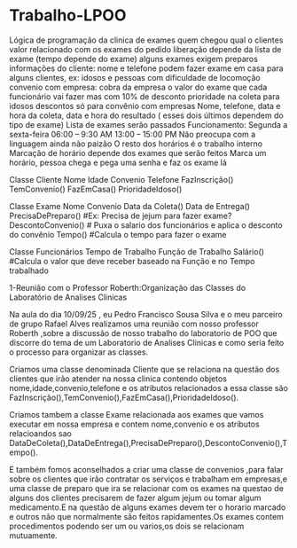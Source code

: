 # Trabalho-LPOO

Lógica de programação da clinica de exames
quem chegou
qual o clientes
valor relacionado com os exames do pedido
liberação depende da lista de exame (tempo depende do exame)
alguns exames exigem preparos
informações do cliente: nome e telefone
podem fazer exame em casa para alguns clientes, ex: idosos e pessoas com dificuldade de locomoção
convenio com empresa: cobra da empresa o valor do exame que cada funcionário vai fazer mas com 10% de desconto
prioridade na coleta para idosos
descontos só para convênio com empresas
Nome, telefone, data e hora da coleta, data e hora do resultado ( esses dois últimos dependem do tipo de exame)
Lista de exames serão passados
Funcionamento:
Segunda a sexta-feira
06:00 – 9:30 AM 13:00 – 15:00 PM
Não preocupa com a linguagem ainda não paizão
O resto dos horários é o trabalho interno
Marcação de horário depende dos exames que serão feitos
Marca um horário, pessoa chega e pega uma senha e faz os exame lá






Classe Cliente
Nome
Idade
Convenio
Telefone
FazInscrição()
TemConvenio()
FazEmCasa()
PrioridadeIdoso()



Classe Exame
Nome
Convenio
Data da Coleta()
Data de Entrega()
PrecisaDePreparo() #Ex: Precisa de jejum para fazer exame?
DescontoConvenio() # Puxa o salario dos funcionários e aplica o desconto do convênio
Tempo() #Calcula o tempo para fazer o exame



Classe Funcionários
Tempo de Trabalho
Função de Trabalho
Salário() #Calcula o valor que deve receber baseado na Função e no Tempo trabalhado





1-Reunião com o Professor Roberth:Organização das Classes do Laboratório de Analises Clinicas

Na aula do dia 10/09/25 , eu Pedro Francisco Sousa Silva e o meu parceiro de grupo Rafael Alves realizamos uma reunião com nosso professor Roberth ,sobre a discussão de nosso trabalho do laboratorio de POO que discorre do tema de um Laboratorio de Analises Clinicas e como seria feito o processo para organizar as classes.

Criamos uma classe denominada Cliente que se relaciona na questão dos clientes que irão atender na nossa clinica contendo objetos nome,idade,convenio,telefone e os atributos relacionados a essa classe são FazInscrição(),TemConvenio(),FazEmCasa(),PrioridadeIdoso().

Criamos tambem a classe Exame relacionada aos exames que vamos executar em nossa empresa e contem nome,convenio e os atributos relacioandos sao DataDeColeta(),DataDeEntrega(),PrecisaDePreparo(),DescontoConvenio(),Tempo().

E também fomos aconselhados a criar uma classe de convenios ,para falar sobre os clientes que irão contratar os serviços e trabalham em empresas,e uma classe de preparo que ira se relacionar com os exames na questao de alguns dos clientes precisarem de fazer algum jejum ou tomar algum medicamento.E na questão de alguns exames devem ter o horario marcado e outros não que normalmente são feitos rapidamentes.Os exames contem procedimentos podendo ser um ou varios,os dois se relacionam mutuamente.
